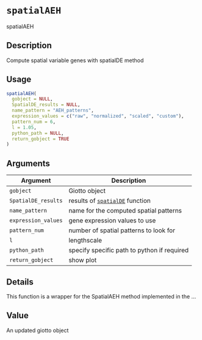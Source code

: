 # `spatialAEH`

spatialAEH


## Description

Compute spatial variable genes with spatialDE method


## Usage

```r
spatialAEH(
  gobject = NULL,
  SpatialDE_results = NULL,
  name_pattern = "AEH_patterns",
  expression_values = c("raw", "normalized", "scaled", "custom"),
  pattern_num = 6,
  l = 1.05,
  python_path = NULL,
  return_gobject = TRUE
)
```


## Arguments

Argument      |Description
------------- |----------------
`gobject`     |     Giotto object
`SpatialDE_results`     |     results of [`spatialDE`](#spatialde) function
`name_pattern`     |     name for the computed spatial patterns
`expression_values`     |     gene expression values to use
`pattern_num`     |     number of spatial patterns to look for
`l`     |     lengthscale
`python_path`     |     specify specific path to python if required
`return_gobject`     |     show plot


## Details

This function is a wrapper for the SpatialAEH method implemented in the ...


## Value

An updated giotto object


